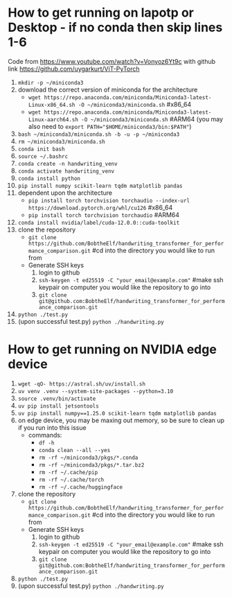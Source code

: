 # How to get running on lapotp or Desktop - if no conda then skip lines 1-6

Code from https://www.youtube.com/watch?v=Vonyoz6Yt9c with github link https://github.com/uygarkurt/ViT-PyTorch

1. ```mkdir -p ~/miniconda3```
2. download the correct version of miniconda for the architecture
    - ```wget https://repo.anaconda.com/miniconda/Miniconda3-latest-Linux-x86_64.sh -O ~/miniconda3/miniconda.sh``` #x86_64
    - ```wget https://repo.anaconda.com/miniconda/Miniconda3-latest-Linux-aarch64.sh -O ~/miniconda3/miniconda.sh``` #ARM64 (you may also need to ```export PATH="$HOME/miniconda3/bin:$PATH"```)
3. ```bash ~/miniconda3/miniconda.sh -b -u -p ~/miniconda3```
4. ```rm ~/miniconda3/miniconda.sh```
5. ```conda init bash```
6. ```source ~/.bashrc```
7. ```conda create -n handwriting_venv```
8. ```conda activate handwriting_venv```
8. ```conda install python```
9. ```pip install numpy scikit-learn tqdm matplotlib pandas```
10. dependent upon the architecture
    - ```pip install torch torchvision torchaudio --index-url https://download.pytorch.org/whl/cu126``` #x86_64
    - ```pip install torch torchvision torchaudio``` #ARM64
11. ```conda install nvidia/label/cuda-12.0.0::cuda-toolkit```
12. clone the repository
    - ```git clone https://github.com/BobtheElf/handwriting_transformer_for_performance_comparison.git``` #cd into the directory you would like to run from
    - Generate SSH keys
        1. login to github
        2. ```ssh-keygen -t ed25519 -C "your_email@example.com"``` #make ssh keypair on computer you would like the repository to go into
        3. ```git clone git@github.com:BobtheElf/handwriting_transformer_for_performance_comparison.git```
13. ```python ./test.py```
14. (upon successful test.py) ```python ./handwriting.py```

# How to get running on NVIDIA edge device
1. ```wget -qO- https://astral.sh/uv/install.sh```
2. ```uv venv .venv --system-site-packages --python=3.10```
3. ```source .venv/bin/activate```
4. ```uv pip install jetsontools```
5. ```uv pip install numpy==1.25.0 scikit-learn tqdm matplotlib pandas```
6. on edge device, you may be maxing out memory, so be sure to clean up if you run into this issue
    - commands:
        - ```df -h```
        - ```conda clean --all --yes```
        - ```rm -rf ~/miniconda3/pkgs/*.conda```
        - ```rm -rf ~/miniconda3/pkgs/*.tar.bz2```
        - ```rm -rf ~/.cache/pip```
        - ```rm -rf ~/.cache/torch```
        - ```rm -rf ~/.cache/huggingface```
12. clone the repository
    - ```git clone https://github.com/BobtheElf/handwriting_transformer_for_performance_comparison.git``` #cd into the directory you would like to run from
    - Generate SSH keys
        1. login to github
        2. ```ssh-keygen -t ed25519 -C "your_email@example.com"``` #make ssh keypair on computer you would like the repository to go into
        3. ```git clone git@github.com:BobtheElf/handwriting_transformer_for_performance_comparison.git```
13. ```python ./test.py```
14. (upon successful test.py) ```python ./handwriting.py```